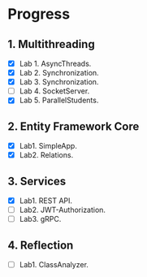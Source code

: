 # Progress

## 1. Multithreading
- [x] Lab 1. AsyncThreads.
- [x] Lab 2. Synchronization.
- [x] Lab 3. Synchronization.
- [ ] Lab 4. SocketServer.
- [x] Lab 5. ParallelStudents.

## 2. Entity Framework Core
- [x] Lab1. SimpleApp.
- [x] Lab2. Relations.

## 3. Services
- [x] Lab1. REST API.
- [ ] Lab2. JWT-Authorization.
- [ ] Lab3. gRPC.

## 4. Reflection
- [ ] Lab1. ClassAnalyzer.